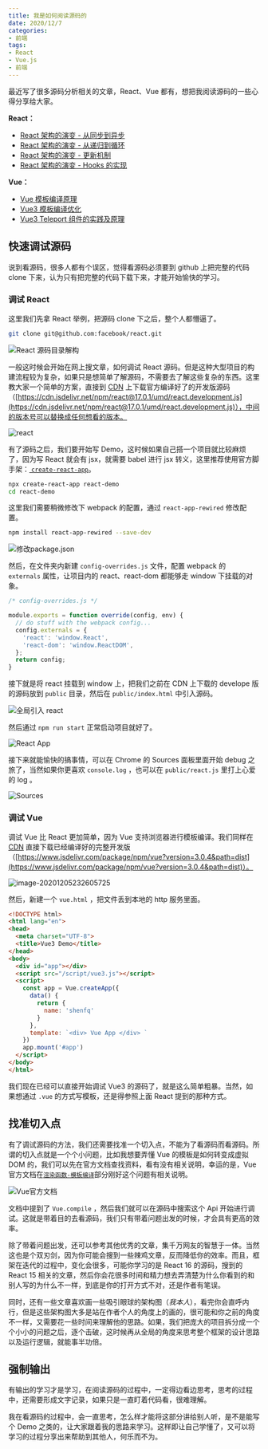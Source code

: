 ```yaml
---
title: 我是如何阅读源码的
date: 2020/12/7
categories:
- 前端
tags:
- React
- Vue.js
- 前端
---
```


最近写了很多源码分析相关的文章，React、Vue 都有，想把我阅读源码的一些心得分享给大家。

**React：**

- [React 架构的演变 - 从同步到异步](https://blog.shenfq.com/2020/react-架构的演变-从同步到异步/)
- [React 架构的演变 - 从递归到循环](https://blog.shenfq.com/2020/react-架构的演变-从递归到循环/)
- [React 架构的演变 - 更新机制](https://blog.shenfq.com/2020/react-架构的演变-更新机制/)
- [React 架构的演变 - Hooks 的实现](https://blog.shenfq.com/2020/react-架构的演变-hooks-的实现/)

**Vue：**

- [Vue 模板编译原理](https://blog.shenfq.com/2020/vue-模板编译原理/)
- [Vue3 模板编译优化](https://blog.shenfq.com/2020/vue3-模板编译优化/)
- [Vue3 Teleport 组件的实践及原理](https://blog.shenfq.com/2020/vue3-teleport-组件的实践及原理/)

## 快速调试源码

说到看源码，很多人都有个误区，觉得看源码必须要到 github 上把完整的代码 clone 下来，认为只有把完整的代码下载下来，才能开始愉快的学习。

### 调试 React

这里我们先拿 React 举例，把源码 clone 下之后，整个人都懵逼了。

```bash
git clone git@github.com:facebook/react.git
```

![React 源码目录解构](https://file.shenfq.com/pic/20201205210806.png)

一般这时候会开始在网上搜文章，如何调试 React 源码。但是这种大型项目的构建流程较为复杂，如果只是想简单了解源码，不需要去了解这些复杂的东西。这里教大家一个简单的方案，直接到 [CDN](https://www.jsdelivr.com/) 上下载官方编译好了的开发版源码（[https://cdn.jsdelivr.net/npm/react@17.0.1/umd/react.development.js](https://cdn.jsdelivr.net/npm/react@17.0.1/umd/react.development.js)），中间的版本号可以替换成任何想看的版本。

![react](https://file.shenfq.com/pic/20201205214642.png)

有了源码之后，我们要开始写 Demo，这时候如果自己搭一个项目就比较麻烦了，因为写 React 就会有 jsx，就需要 babel 进行 jsx 转义，这里推荐使用官方脚手架：[ `create-react-app`](https://github.com/facebook/create-react-app)。

```bash
npx create-react-app react-demo
cd react-demo
```

这里我们需要稍微修改下 webpack 的配置，通过 `react-app-rewired` 修改配置。

```bash
npm install react-app-rewired --save-dev
```

![修改package.json](https://file.shenfq.com/pic/20201205224815.png)

然后，在文件夹内新建 ``config-overrides.js`` 文件，配置 webpack 的 `externals` 属性，让项目内的 react、react-dom 都能够走 window 下挂载的对象。

```js
/* config-overrides.js */

module.exports = function override(config, env) {
  // do stuff with the webpack config...
  config.externals = {
    'react': 'window.React',
    'react-dom': 'window.ReactDOM',
  };
  return config;
}
```

接下就是将 react 挂载到 window 上，把我们之前在 CDN 上下载的 develope 版的源码放到 `public` 目录，然后在 `public/index.html` 中引入源码。

![全局引入 react](https://file.shenfq.com/pic/20201205225910.png)

然后通过 `npm run start` 正常启动项目就好了。

![React App](https://file.shenfq.com/pic/20201205230552.png)

接下来就能愉快的搞事情，可以在 Chrome 的 Sources 面板里面开始 debug 之旅了，当然如果你更喜欢 `console.log` ，也可以在 `public/react.js` 里打上心爱的 log 。

![Sources](https://file.shenfq.com/pic/20201205231401.png)

### 调试 Vue

调试 Vue 比 React 更加简单，因为 Vue 支持浏览器进行模板编译。我们同样在 [CDN](https://www.jsdelivr.com/) 直接下载已经编译好的完整开发版（[https://www.jsdelivr.com/package/npm/vue?version=3.0.4&path=dist](https://www.jsdelivr.com/package/npm/vue?version=3.0.4&path=dist)）。

![image-20201205232605725](https://file.shenfq.com/pic/20201205232605.png)

然后，新建一个 `vue.html` ，把文件丢到本地的 http 服务里面。

```html
<!DOCTYPE html>
<html lang="en">
<head>
  <meta charset="UTF-8">
  <title>Vue3 Demo</title>
</head>
<body>
  <div id="app"></div>
  <script src="/script/vue3.js"></script>
  <script>
    const app = Vue.createApp({
      data() {
        return {
          name: 'shenfq'
        }
      },
      template: `<div> Vue App </div> `
    })
    app.mount('#app')
  </script>
</body>
</html>
```

我们现在已经可以直接开始调试 Vue3 的源码了，就是这么简单粗暴。当然，如果想通过 `.vue` 的方式写模板，还是得参照上面 React 提到的那种方式。

## 找准切入点

有了调试源码的方法，我们还需要找准一个切入点，不能为了看源码而看源码。所谓的切入点就是一个个小问题，比如我想要弄懂 Vue 的模板是如何转变成虚拟 DOM 的，我们可以先在官方文档查找资料，看有没有相关说明，幸运的是，Vue 官方文档在[`渲染函数-模板编译`](https://vue3js.cn/docs/zh/guide/render-function.html#%E6%A8%A1%E6%9D%BF%E7%BC%96%E8%AF%91)部分刚好这个问题有相关说明。

![Vue官方文档](https://file.shenfq.com/pic/20201206135457.png)

文档中提到了 `Vue.compile` ，然后我们就可以在源码中搜索这个 Api 开始进行调试。这就是带着目的去看源码，我们只有带着问题出发的时候，才会具有更高的效率。

除了带着问题出发，还可以参考其他优秀的文章，集千万网友的智慧于一体。当然这也是个双刃剑，因为你可能会搜到一些辣鸡文章，反而降低你的效率。而且，框架在迭代的过程中，变化会很多，可能你学习的是 React 16 的源码，搜到的 React 15 相关的文章，然后你会花很多时间和精力想去弄清楚为什么你看到的和别人写的为什么不一样，到底是你的打开方式不对，还是作者有笔误。

同时，还有一些文章喜欢画一些吸引眼球的架构图（*我本人*），看完你会直呼内行，但是这些架构图大多是站在作者个人的角度上的画的，很可能和你之前的角度不一样，又需要花一些时间来理解他的思路。如果，我们把庞大的项目拆分成一个个小小的问题之后，逐个击破，这时候再从全局的角度来思考整个框架的设计思路以及运行逻辑，就能事半功倍。

## 强制输出

有输出的学习才是学习，在阅读源码的过程中，一定得边看边思考，思考的过程中，还需要形成文字记录，如果只是一直盯着代码看，很难理解。

我在看源码的过程中，会一直思考，怎么样才能将这部分讲给别人听，是不是能写个 Demo 之类的，让大家跟着我的思路来学习。这样即让自己学懂了，又可以将学习的过程分享出来帮助到其他人，何乐而不为。


